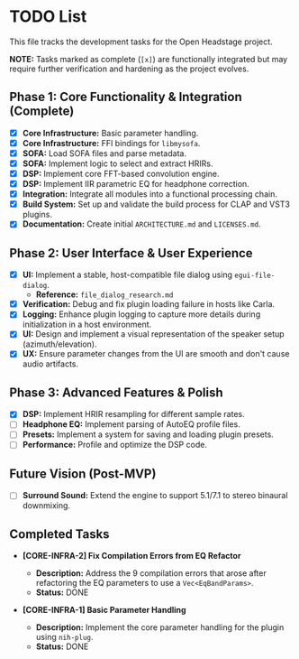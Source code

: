 # TODO List

This file tracks the development tasks for the Open Headstage project.

**NOTE:** Tasks marked as complete (`[x]`) are functionally integrated but may require further verification and hardening as the project evolves.

## Phase 1: Core Functionality & Integration (Complete)

- [x] **Core Infrastructure:** Basic parameter handling.
- [x] **Core Infrastructure:** FFI bindings for `libmysofa`.
- [x] **SOFA:** Load SOFA files and parse metadata.
- [x] **SOFA:** Implement logic to select and extract HRIRs.
- [x] **DSP:** Implement core FFT-based convolution engine.
- [x] **DSP:** Implement IIR parametric EQ for headphone correction.
- [x] **Integration:** Integrate all modules into a functional processing chain.
- [x] **Build System:** Set up and validate the build process for CLAP and VST3 plugins.
- [x] **Documentation:** Create initial `ARCHITECTURE.md` and `LICENSES.md`.

## Phase 2: User Interface & User Experience

- [x] **UI:** Implement a stable, host-compatible file dialog using `egui-file-dialog`.
  - **Reference:** `file_dialog_research.md`
- [x] **Verification:** Debug and fix plugin loading failure in hosts like Carla.
- [x] **Logging:** Enhance plugin logging to capture more details during initialization in a host environment.
- [x] **UI:** Design and implement a visual representation of the speaker setup (azimuth/elevation).
- [x] **UX:** Ensure parameter changes from the UI are smooth and don't cause audio artifacts.

## Phase 3: Advanced Features & Polish

- [x] **DSP:** Implement HRIR resampling for different sample rates.
- [ ] **Headphone EQ:** Implement parsing of AutoEQ profile files.
- [ ] **Presets:** Implement a system for saving and loading plugin presets.
- [ ] **Performance:** Profile and optimize the DSP code.

## Future Vision (Post-MVP)

- [ ] **Surround Sound:** Extend the engine to support 5.1/7.1 to stereo binaural downmixing.


## Completed Tasks

- **[CORE-INFRA-2] Fix Compilation Errors from EQ Refactor**
  - **Description:** Address the 9 compilation errors that arose after refactoring the EQ parameters to use a `Vec<EqBandParams>`.
  - **Status:** DONE

- **[CORE-INFRA-1] Basic Parameter Handling**
  - **Description:** Implement the core parameter handling for the plugin using `nih-plug`.
  - **Status:** DONE